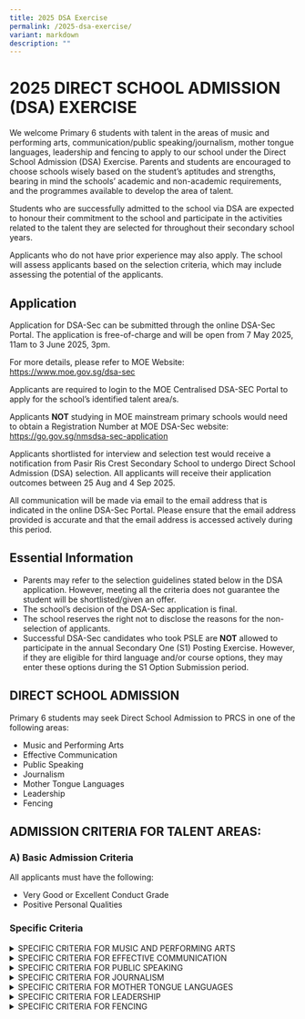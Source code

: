 ```yaml
---
title: 2025 DSA Exercise
permalink: /2025-dsa-exercise/
variant: markdown
description: ""
---
```

<h1>2025 DIRECT SCHOOL ADMISSION (DSA) EXERCISE</h1>
<p>We welcome Primary 6 students with talent in the areas of music and performing arts, communication/public speaking/journalism, mother tongue languages, leadership and fencing to apply to our school under the Direct School Admission (DSA) Exercise.  Parents and students are encouraged to choose schools wisely based on the student’s aptitudes and strengths, bearing in mind the schools’ academic and non-academic requirements, and the programmes available to develop the area of talent.</p>
<p>Students who are successfully admitted to the school via DSA are expected to honour their commitment to the school and participate in the activities related to the talent they are selected for throughout their secondary school years.</p>
<p>Applicants who do not have prior experience may also apply. The school will assess applicants based on the selection criteria, which may include assessing the potential of the applicants.</p>

<h2>Application</h2>
<p>Application for DSA-Sec can be submitted through the online DSA-Sec Portal. The application is free-of-charge and will be open from 7 May 2025, 11am to 3 June 2025, 3pm.</p>
<p>For more details, please refer to MOE Website: <a href="https://www.moe.gov.sg/dsa-sec">https://www.moe.gov.sg/dsa-sec</a></p>
<p>Applicants are required to login to the MOE Centralised DSA-SEC Portal to apply for the school’s identified talent area/s.</p>
<p>Applicants <b>NOT</b> studying in MOE mainstream primary schools would need to obtain a Registration Number at MOE DSA-Sec website: <a href="https://go.gov.sg/nmsdsa-sec-application">https://go.gov.sg/nmsdsa-sec-application</a></p>
<p>Applicants shortlisted for interview and selection test would receive a notification from Pasir Ris Crest Secondary School to undergo Direct School Admission (DSA) selection. All applicants will receive their application outcomes between 25 Aug and 4 Sep 2025.</p>
<p>All communication will be made via email to the email address that is indicated in the online DSA-Sec Portal. Please ensure that the email address provided is accurate and that the email address is accessed actively during this period.</p>

<h2>Essential Information</h2>
<ul>
    <li>Parents may refer to the selection guidelines stated below in the DSA application. However, meeting all the criteria does not guarantee the student will be shortlisted/given an offer.</li>
    <li>The school’s decision of the DSA-Sec application is final.</li>
    <li>The school reserves the right not to disclose the reasons for the non-selection of applicants.</li>
    <li>Successful DSA-Sec candidates who took PSLE are <b>NOT</b> allowed to participate in the annual Secondary One (S1) Posting Exercise. However, if they are eligible for third language and/or course options, they may enter these options during the S1 Option Submission period.</li>
</ul>

<h2>DIRECT SCHOOL ADMISSION</h2>
<p>Primary 6 students may seek Direct School Admission to PRCS in one of the following areas:</p>
<ul>
    <li>Music and Performing Arts</li>
    <li>Effective Communication</li>
    <li>Public Speaking</li>
    <li>Journalism</li>
    <li>Mother Tongue Languages</li>
    <li>Leadership</li>
    <li>Fencing</li>
</ul>

<h2>ADMISSION CRITERIA FOR TALENT AREAS:</h2>

<h3>A) Basic Admission Criteria</h3>
<p>All applicants must have the following:</p>
<ul>
    <li>Very Good or Excellent Conduct Grade</li>
    <li>Positive Personal Qualities</li>
</ul>

<h3>Specific Criteria</h3>

<details>
  <summary>SPECIFIC CRITERIA FOR MUSIC AND PERFORMING ARTS</summary>
  <p>Applicants must demonstrate a passion for Music/Performing Arts and be committed to contribute to PRCS in this area for which they have been given DSA in one of the following DSA Talent Areas:</p>
  <ul>
      <li>Band - Concert</li>
      <li>Choir</li>
      <li>Modern Dance</li>
      <li>Drama English</li>
      <li>Ensemble - Guzheng</li>
  </ul>
  <p>Shortlisted applicants will be invited to go through a selection test as well as an interview.</p>
  <table>
      <thead>
          <tr>
              <th>Area</th>
              <th>Criteria</th>
          </tr>
      </thead>
      <tbody>
          <tr>
              <td>Music and Performing Arts</td>
              <td>
                  <ul>
                      <li>Demonstrates a strong interest and aptitude in the arts and aesthetics</li>
                      <li>School based or public performance experience is an advantage.</li>
                      <li>Does well in the selection exercise. The selection exercise involves an audition that serves to assess the following:
                          <ul>
                              <li>Music Aptitude</li>
                              <li>Proficiency of specific musical abilities or skills</li>
                          </ul>
                      </li>
                  </ul>
              </td>
          </tr>
      </tbody>
  </table>
  <p>Shortlisted applicants will be notified separately of the details of the selection exercise.</p>
</details>

<details>
  <summary>SPECIFIC CRITERIA FOR EFFECTIVE COMMUNICATION</summary>
  <p>Applicants must demonstrate a passion for communication related programmes /competitions and be committed to contributing to PRCS in the area for which they have been given DSA. Shortlisted applicants will be invited to go through a selection exercise as well as an interview.</p>
  <table>
      <thead>
          <tr>
              <th>Area</th>
              <th>Criteria</th>
          </tr>
      </thead>
      <tbody>
          <tr>
              <td>Effective Communication</td>
              <td>
                  <ul>
                      <li>Demonstrates strong communication skills (e.g., debates).</li>
                      <li>Competitions and performance experience is an advantage.</li>
                      <li>Does well in the selection exercise. The selection exercise involves an audition that serves to assess the following:
                          <ul>
                              <li>Clarity of message / idea communication</li>
                              <li>Organisation of thoughts</li>
                              <li>Balanced perspectives</li>
                              <li>Adaptability to audience</li>
                              <li>Confidence of engagement</li>
                          </ul>
                      </li>
                  </ul>
              </td>
          </tr>
      </tbody>
  </table>
  <p>Shortlisted applicants will be notified separately of the details of the selection exercise.</p>
</details>

<details>
  <summary>SPECIFIC CRITERIA FOR PUBLIC SPEAKING</summary>
  <p>Applicants must demonstrate a passion for public speaking related programmes /competitions and be committed to contributing to PRCS in the area for which they have been given DSA. Shortlisted applicants will be invited to go through a selection exercise as well as an interview.</p>
  <table>
      <thead>
          <tr>
              <th>Area</th>
              <th>Criteria</th>
          </tr>
      </thead>
      <tbody>
          <tr>
              <td>Public Speaking</td>
              <td>
                  <ul>
                      <li>Demonstrates strong public speaking skills.</li>
                      <li>Competitions and performance experience is an advantage.</li>
                      <li>Does well in the selection exercise. The selection test involves an audition that serve to assess the following:
                          <ul>
                              <li>Confidence and presence</li>
                              <li>Vocal Modulation</li>
                              <li>Clarity</li>
                              <li>Fluency</li>
                              <li>Audience engagement</li>
                          </ul>
                      </li>
                  </ul>
              </td>
          </tr>
      </tbody>
  </table>
  <p>Shortlisted applicants will be notified separately of the details of the selection exercise.</p>
</details>

<details>
  <summary>SPECIFIC CRITERIA FOR JOURNALISM</summary>
  <p>Applicants must demonstrate a passion for journalism (written/spoken) related programmes /competitions and be committed to contributing to PRCS in the area for which they have been given DSA. Shortlisted applicants will be invited to go through a selection exercise as well as an interview.</p>
  <table>
      <thead>
          <tr>
              <th>Area</th>
              <th>Criteria</th>
          </tr>
      </thead>
      <tbody>
          <tr>
              <td>Journalism</td>
              <td>
                  <ul>
                      <li>Demonstrates strong reporting and writing skills.</li>
                      <li>Competitions and performance experience is an advantage.</li>
                      <li>Does well in the selection exercise. The selection exercise involves an audition that serves to assess the following:
                          <ul>
                              <li>Clarity of message / in communication of ideas</li>
                              <li>Conciseness</li>
                              <li>Balanced perspectives</li>
                              <li>Diverse and appropriate choice of words</li>
                              <li>Analytical and critical thinking</li>
                          </ul>
                      </li>
                  </ul>
              </td>
          </tr>
      </tbody>
  </table>
  <p>Shortlisted applicants will be notified separately of the details of the selection exercise.</p>
</details>

<details>
  <summary>SPECIFIC CRITERIA FOR MOTHER TONGUE LANGUAGES</summary>
  <p>Applicants must demonstrate a passion for communication related programmes /competitions and be committed to contribute to PRCS in the talent area for which they have been assigned under the DSA. Shortlisted applicants will be invited to go through a selection exercise as well as an interview.</p>
  <table>
      <thead>
          <tr>
              <th>Area</th>
              <th>Criteria</th>
          </tr>
      </thead>
      <tbody>
          <tr>
              <td>Mother Tongue Languages</td>
              <td>
                  <ul>
                      <li>Strengths in Mother Tongue Language (Chinese Language, Malay Language or Tamil Language)</li>
                      <li>Demonstrates strong communication skills (e.g. public speaking, debates or drama).</li>
                      <li>Competitions and performance experience is an advantage.</li>
                      <li>Does well in the selection exercise. The selection exercise involves an audition that serves to assess the following:
                          <ul>
                              <li>Confidence and Presence</li>
                              <li>Clarity</li>
                              <li>Fluency</li>
                              <li>Diverse and appropriate vocabulary</li>
                              <li>Audience engagement</li>
                          </ul>
                      </li>
                  </ul>
              </td>
          </tr>
      </tbody>
  </table>
  <p>Shortlisted applicants will be notified separately of the details of the selection exercise.</p>
</details>

<details>
  <summary>SPECIFIC CRITERIA FOR LEADERSHIP</summary>
  <p>Applicants must demonstrate passion in leading their peers in service to school and/or community and be committed to contribute to PRCS in the talent area for which they have been assigned under the DSA. Shortlisted applicants will be invited to go through a selection exercise as well as an interview.</p>
  <table>
      <thead>
          <tr>
              <th>Area</th>
              <th>Criteria</th>
          </tr>
      </thead>
      <tbody>
          <tr>
              <td>Leadership</td>
              <td>
                  <ul>
                      <li>Demonstrates exemplary character, and a keen interest in leading their peers in service to school and/or community.</li>
                      <li>Leadership experience in Primary School is an advantage, e.g., Prefect, CCA Leader, Peer Support Leader, or other leadership positions (please specify).</li>
                      <li>Active involvement in leading school-wide events or community initiatives is an advantage (please specify).</li>
                      <li>Does well in the group interview and leadership simulation exercise. The simulation exercise serves to assess the following:
                          <ul>
                              <li>Critical, adaptive and inventive thinking (e.g., demonstrated through problem-solving, resourcefulness, agility in decision-making, adaptability to changing/different circumstances)</li>
                              <li>Communication skills</li>
                              <li>Collaborative skills</li>
                          </ul>
                      </li>
                  </ul>
              </td>
          </tr>
      </tbody>
  </table>
  <p>Shortlisted applicants will be notified separately of the details of the simulation exercise.</p>
</details>

<details>
  <summary>SPECIFIC CRITERIA FOR FENCING</summary>
  <p>Applicants must demonstrate a passion for sports and be committed to contributing to PRCS in this area for which they have been given DSA. Shortlisted applicants will be invited to go through a selection exercise as well as an interview.</p>
  <table>
      <thead>
          <tr>
              <th>Area</th>
              <th>Criteria</th>
          </tr>
      </thead>
      <tbody>
          <tr>
              <td>Fencing</td>
              <td>
                  <ul>
                      <li>Demonstrates strong interest and notable athletic ability and agility for their age.</li>
                      <li>Good performance at the school and/or club level in sports is an advantage.</li>
                      <li>Does well in the selection exercise. The selection exercise serves to assess the physical qualities of applicants.</li>
                  </ul>
              </td>
          </tr>
      </tbody>
  </table>
  <p>Shortlisted applicants will be notified separately of the details of the selection exercise.</p>
</details>